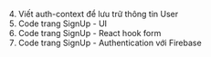 <!-- 1. Cài đặt Project Boilerplate Monkey Blogging -->
<!-- 2. Thiết lập Firebase -->
<!-- 3. Thiết lập Routes -->

4. Viết auth-context để lưu trữ thông tin User
5. Code trang SignUp - UI
6. Code trang SignUp - React hook form
7. Code trang SignUp - Authentication với Firebase
